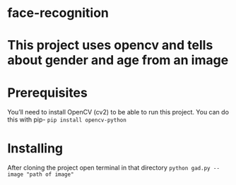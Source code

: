# face-recognition

# This project uses opencv and tells about gender and age from an image

# Prerequisites
You’ll need to install OpenCV (cv2) to be able to run this project.
You can do this with pip- `pip install opencv-python`

# Installing
After cloning the project 
open terminal in that directory
`python gad.py --image "path of image"`
